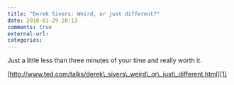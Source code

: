 ```yaml
---
title: "Derek Sivers: Weird, or just different?"
date: 2010-01-29 20:13
comments: true
external-url:
categories:
---
```

Just a little less than three minutes of your time and really worth it.  


[http://www.ted.com/talks/derek\_sivers\_weird\_or\_just\_different.html][1]

  [1]: http://www.ted.com/talks/derek_sivers_weird_or_just_different.html
